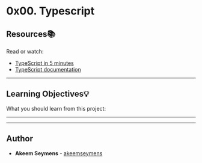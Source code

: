 # 0x00. Typescript

## Resources:books:
Read or watch:
* [TypeScript in 5 minutes](https://intranet.hbtn.io/rltoken/A2Cj5GSVny_5SlO_XunYlA)
* [TypeScript documentation](https://intranet.hbtn.io/rltoken/wslfOSj_3y9B9Q7KVUKopw)

---
## Learning Objectives:bulb:
What you should learn from this project:

---
---

## Author
* **Akeem Seymens** - [akeemseymens](https://www.github.com/akeemseymens)